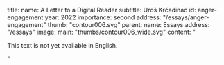 title:
    name: A Letter to a Digital Reader 
    subtitle: Uroš Krčadinac
id: anger-engagement
year: 2022
importance: second
address: "/essays/anger-engagement"
thumb: "contour006.svg"
parent:
    name: Essays
    address: "/essays"
image:
    main: "thumbs/contour006_wide.svg"
content: "<p class='regular'>This text is not yet available in English.</p>"